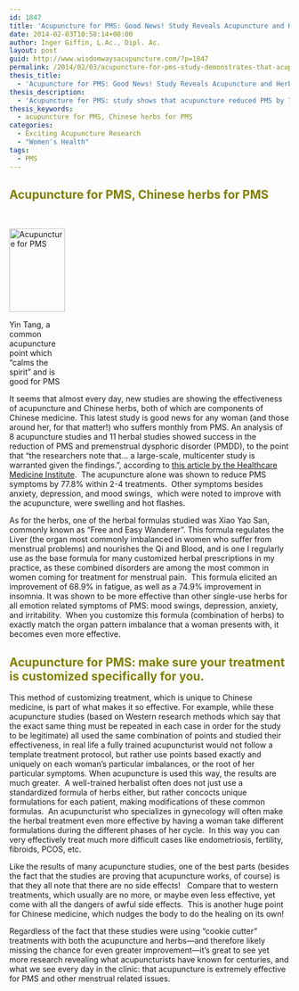 ```yaml
---
id: 1847
title: 'Acupuncture for PMS: Good News! Study Reveals Acupuncture and Herbs both Extremely Effective'
date: 2014-02-03T10:58:14+00:00
author: Inger Giffin, L.Ac., Dipl. Ac.
layout: post
guid: http://www.wisdomwaysacupuncture.com/?p=1847
permalink: /2014/02/03/acupuncture-for-pms-study-demonstrates-that-acupuncture-and-herbs-effectively-treat-pms/
thesis_title:
  - 'Acupuncture for PMS: Good News! Study Reveals Acupuncture and Herbs both Extremely Effective'
thesis_description:
  - 'Acupuncture for PMS: study shows that acupuncture reduced PMS by 77.8%. Herbs helped fatigue and insomnia by 68-79%. '
thesis_keywords:
  - acupuncture for PMS, Chinese herbs for PMS
categories:
  - Exciting Acupuncture Research
  - "Women's Health"
tags:
  - PMS
---
```

## <span style="color: #808000;">Acupuncture for PMS, Chinese herbs for PMS</span>

&nbsp;

<div id="attachment_1848" style="width: 110px" class="wp-caption alignleft">
  <a href="http://www.wisdomwaysacupuncture.com/wp-content/uploads/2014/02/Acupuncture-Point-Yin-tang-for-PMS.jpg"><img class="size-thumbnail wp-image-1848 " title="Acupuncture for PMS: Point Yin Tang" src="http://www.wisdomwaysacupuncture.com/wp-content/uploads/2014/02/Acupuncture-Point-Yin-tang-for-PMS-100x150.jpg" alt="Acupuncture for PMS" width="100" height="150" srcset="http://www.wisdomwaysacupuncture.com/wp-content/uploads/2014/02/Acupuncture-Point-Yin-tang-for-PMS-100x150.jpg 100w, http://www.wisdomwaysacupuncture.com/wp-content/uploads/2014/02/Acupuncture-Point-Yin-tang-for-PMS-200x300.jpg 200w, http://www.wisdomwaysacupuncture.com/wp-content/uploads/2014/02/Acupuncture-Point-Yin-tang-for-PMS.jpg 375w" sizes="(max-width: 100px) 100vw, 100px" /></a>
  
  <p class="wp-caption-text">
    Yin Tang, a common acupuncture point which &#8220;calms the spirit&#8221; and is good for PMS
  </p>
</div>

It seems that almost every day, new studies are showing the effectiveness of acupuncture and Chinese herbs, both of which are components of Chinese medicine. This latest study is good news for any woman (and those around her, for that matter!) who suffers monthly from PMS. An analysis of 8 acupuncture studies and 11 herbal studies showed success in the reduction of PMS and premenstrual dysphoric disorder (PMDD), to the point that &#8220;the researchers note that&#8230; a large-scale, multicenter study is warranted given the findings.&#8221;, according to <a title="Acupuncture treats PMS" href="http://www.healthcmi.com/Acupuncture-Continuing-Education-News/1237-acupunctureherbspmscv4cv6gb34" target="_blank" rel="noopener">this article by the Healthcare Medicine Institute</a>.  The acupuncture alone was shown to reduce PMS symptoms by 77.8% within 2-4 treatments.  Other symptoms besides anxiety, depression, and mood swings,  which were noted to improve with the acupuncture, were swelling and hot flashes.

As for the herbs, one of the herbal formulas studied was Xiao Yao San, commonly known as &#8220;Free and Easy Wanderer&#8221;. This formula regulates the Liver (the organ most commonly imbalanced in women who suffer from menstrual problems) and nourishes the Qi and Blood, and is one I regularly use as the base formula for many customized herbal prescriptions in my practice, as these combined disorders are among the most common in women coming for treatment for menstrual pain.  This formula elicited an improvement of 68.9% in fatigue, as well as a 74.9% improvement in insomnia. It was shown to be more effective than other single-use herbs for all emotion related symptoms of PMS: mood swings, depression, anxiety, and irritability.  When you customize this formula (combination of herbs) to exactly match the organ pattern imbalance that a woman presents with, it becomes even more effective.

## <span style="color: #808000;">Acupuncture for PMS: make sure your treatment is customized specifically for you.</span>

This method of customizing treatment, which is unique to Chinese medicine, is part of what makes it so effective. For example, while these acupuncture studies (based on Western research methods which say that the exact same thing must be repeated in each case in order for the study to be legitimate) all used the same combination of points and studied their effectiveness, in real life a fully trained acupuncturist would not follow a template treatment protocol, but rather use points based exactly and uniquely on each woman&#8217;s particular imbalances, or the root of her particular symptoms. When acupuncture is used this way, the results are much greater.  A well-trained herbalist often does not just use a standardized formula of herbs either, but rather concocts unique formulations for each patient, making modifications of these common formulas.  An acupuncturist who specializes in gynecology will often make the herbal treatment even more effective by having a woman take different formulations during the different phases of her cycle.  In this way you can very effectively treat much more difficult cases like endometriosis, fertility, fibroids, PCOS, etc.

Like the results of many acupuncture studies, one of the best parts (besides the fact that the studies are proving that acupuncture works, of course) is that they all note that there are no side effects!   Compare that to western treatments, which usually are no more, or maybe even less effective, yet come with all the dangers of awful side effects.  This is another huge point for Chinese medicine, which nudges the body to do the healing on its own!

Regardless of the fact that these studies were using &#8220;cookie cutter&#8221; treatments with both the acupuncture and herbs&#8212;and therefore likely missing the chance for even greater improvement&#8212;it&#8217;s great to see yet more research revealing what acupuncturists have known for centuries, and what we see every day in the clinic: that acupuncture is extremely effective for PMS and other menstrual related issues.

&nbsp;